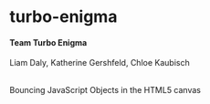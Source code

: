 # turbo-enigma

#### Team Turbo Enigma
Liam Daly, Katherine Gershfeld, Chloe Kaubisch<br><br>

Bouncing JavaScript Objects in the HTML5 canvas
